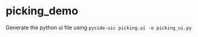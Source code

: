picking_demo
============

Generate the python ui file using ```pyside-uic picking.ui -o picking_ui.py```
